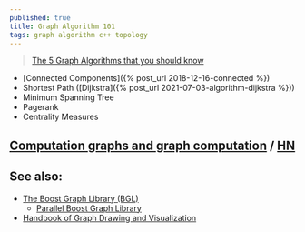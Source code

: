 ```yaml
---
published: true
title: Graph Algorithm 101
tags: graph algorithm c++ topology
---
```

> [The 5 Graph Algorithms that you should know](https://towardsdatascience.com/data-scientists-the-five-graph-algorithms-that-you-should-know-30f454fa5513) 

- [Connected Components]({% post_url 2018-12-16-connected %})
- Shortest Path ([Dijkstra]({% post_url 2021-07-03-algorithm-dijkstra %}))
- Minimum Spanning Tree
- Pagerank
- Centrality Measures

## [Computation graphs and graph computation](https://breandan.net/2020/06/30/graph-computation/) / [HN](https://news.ycombinator.com/item?id=29066780)

## See also:
- [The Boost Graph Library (BGL)](https://www.boost.org/doc/libs/1_76_0/libs/graph/doc/index.html)
    - [Parallel Boost Graph Library](https://www.boost.org/doc/libs/1_76_0/libs/graph_parallel/doc/html/index.html)
- [	Handbook of Graph Drawing and Visualization](https://news.ycombinator.com/item?id=29734063)
